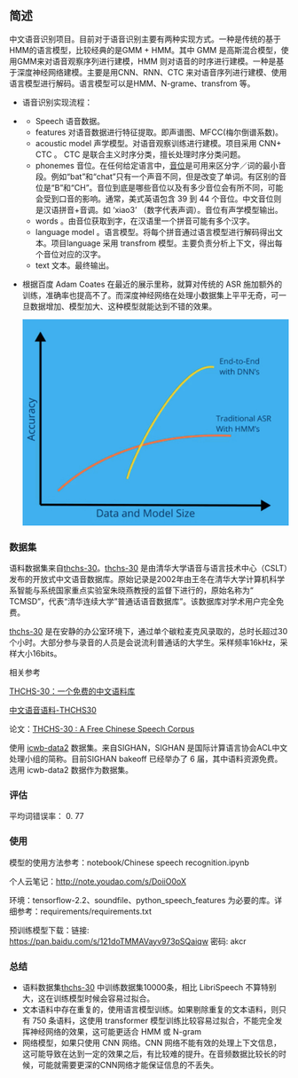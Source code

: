 ## 简述

中文语音识别项目。目前对于语音识别主要有两种实现方式。一种是传统的基于HMM的语言模型，比较经典的是GMM + HMM。其中 GMM 是高斯混合模型，使用GMM来对语音观察序列进行建模，HMM 则对语音的时序进行建模。一种是基于深度神经网络建模。主要是用CNN、RNN、CTC 来对语音序列进行建模、使用 语言模型进行解码。语言模型可以是HMM、N-grame、transfrom 等。

- 语音识别实现流程：

- - Speech 语音数据。
  - features 对语音数据进行特征提取。即声谱图、MFCC(梅尔倒谱系数)。
  - acoustic model 声学模型。对语音观察训练进行建模。项目采用 CNN+ CTC 。 CTC 是联合主义时序分类，擅长处理时序分类问题。
  - phonemes 音位。在任何给定语言中，[音位](https://en.wikipedia.org/wiki/Phoneme)是可用来区分字／词的最小音段。例如“bat”和“chat”只有一个声音不同，但是改变了单词。有区别的音位是“B”和“CH”。音位到底是哪些音位以及有多少音位会有所不同，可能会受到口音的影响。通常，美式英语包含 39 到 44 个音位。中文音位则是汉语拼音+音调。如 ‘xiao3’ （数字代表声调）。音位有声学模型输出。
  - words 。由音位获取到字，在汉语里一个拼音可能有多个汉字。
  - language model 。语言模型。将每个拼音通过语言模型进行解码得出文本。项目language 采用 transfrom 模型。主要负责分析上下文，得出每个音位对应的汉字。
  - text 文本。最终输出。

- 根据百度 Adam Coates 在最近的展示里称，就算对传统的 ASR 施加额外的训练，准确率也提高不了。而深度神经网络在处理小数据集上平平无奇，可一旦数据增加、模型加大、这种模型就能达到不错的效果。

  ![img](./images/adam_coates.png)

### 数据集

语料数据集来自[thchs-30](http://www.openslr.org/18/)。[thchs-30](http://www.openslr.org/18/) 是由清华大学语音与语言技术中心（CSLT）发布的开放式中文语音数据库。原始记录是2002年由王冬在清华大学计算机科学系智能与系统国家重点实验室朱晓燕教授的监督下进行的，原始名称为“ TCMSD”，代表“清华连续大学”普通话语音数据库”。该数据库对学术用户完全免费。

[thchs-30](http://www.openslr.org/18/) 是在安静的办公室环境下，通过单个碳粒麦克风录取的，总时长超过30个小时。大部分参与录音的人员是会说流利普通话的大学生。采样频率16kHz，采样大小16bits。

相关参考

[THCHS-30：一个免费的中文语料库](https://blog.csdn.net/sut_wj/article/details/70662181)

[中文语音语料-THCHS30](http://blog.sina.com.cn/s/blog_8af106960102xdev.html)

论文：[THCHS-30 : A Free Chinese Speech Corpus](https://www.researchgate.net/publication/286301812_THCHS-30_A_Free_Chinese_Speech_Corpus)

使用 [icwb-data2](http://sighan.cs.uchicago.edu/bakeoff2005/) 数据集。来自SIGHAN，SIGHAN 是国际计算语言协会ACL中文处理小组的简称。目前SIGHAN bakeoff 已经举办了 6 届，其中语料资源免费。选用 icwb-data2 数据作为数据集。

### 评估

平均词错误率： 0. 77

### 使用

模型的使用方法参考：notebook/Chinese speech recognition.ipynb

个人云笔记：http://note.youdao.com/s/DoiiO0oX

环境：tensorflow-2.2、soundfile、python_speech_features 为必要的库。详细参考：requirements/requirements.txt 

预训练模型下载：链接: https://pan.baidu.com/s/121doTMMAVayv973pSQaiqw  密码: akcr

### 总结

- 语料数据集[thchs-30](http://www.openslr.org/18/) 中训练数据集10000条，相比 LibriSpeech 不算特别大，这在训练模型时候会容易过拟合。
- 文本语料中存在重复的，使用语言模型训练。如果剔除重复的文本语料，则只有 750 条语料，这使用 transformer 模型训练比较容易过拟合，不能完全发挥神经网络的效果，这可能更适合 HMM 或 N-gram
- 网络模型，如果只使用 CNN 网络。CNN 网络不能有效的处理上下文信息，这可能导致在达到一定的效果之后，有比较难的提升。在音频数据比较长的时候，可能就需要更深的CNN网络才能保证信息的不丢失。



